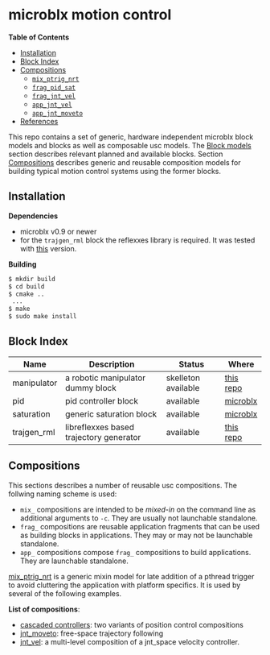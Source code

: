 # microblx motion control

<!-- markdown-toc start - Don't edit this section. Run M-x markdown-toc-refresh-toc -->
**Table of Contents**

- [Installation](#installation)
- [Block Index](#block-index)
- [Compositions](#compositions)
    - [`mix_ptrig_nrt`](#mix_ptrig_nrt)
    - [`frag_pid_sat`](#frag_pid_sat)
    - [`frag_jnt_vel`](#frag_jnt_vel)
    - [`app_jnt_vel`](#app_jnt_vel)
    - [`app_jnt_moveto`](#app_jnt_moveto)
- [References](#references)

<!-- markdown-toc end -->

This repo contains a set of generic, hardware independent microblx
block models and blocks as well as composable usc models. The [Block
models](#block-models) section describes relevant planned and
available blocks. Section [Compositions](#compositions) describes
generic and reusable composition models for building typical motion
control systems using the former blocks.

## Installation

**Dependencies**

- microblx v0.9 or newer
- for the `trajgen_rml` block the reflexxes library is required. It
  was tested with [this](https://github.com/kschwan/RMLTypeII)
  version.

**Building**

```bash
$ mkdir build
$ cd build
$ cmake ..
 ...
$ make
$ sudo make install
```

## Block Index

| Name        | Description                             | Status              | Where                                                                                           |
|-------------|-----------------------------------------|---------------------|-------------------------------------------------------------------------------------------------|
| manipulator | a robotic manipulator dummy block       | skelleton available | [this repo](src/manipulator/manipulator.md)                                                     |
| pid         | pid controller block                    | available           | [microblx](https://microblx.readthedocs.io/en/latest/block_index.html#module-pid)               |
| saturation  | generic saturation block                | available           | [microblx](https://microblx.readthedocs.io/en/latest/block_index.html#module-saturation-double) |
| trajgen_rml | libreflexxes based trajectory generator | available           | [this repo](src/trajgen_rml/trajgen_rml.md)                                                     |


## Compositions

This sections describes a number of reusable usc compositions. The
follwing naming scheme is used:

- `mix_` compositions are intended to be *mixed-in* on the command
  line as additional arguments to `-c`. They are usually not
  launchable standalone.
- `frag_` compositions are reusable application fragments that can be
  used as building blocks in applications. They may or may not be
  launchable standalone.
- `app_` compositions compose `frag_` compositions to build
  applications. They are launchable standalone.

[mix_ptrig_nrt](usc/mix_ptrig_nrt.usc) is a generic mixin model for
late addition of a pthread trigger to avoid cluttering the application
with platform specifics. It is used by several of the following
examples.


**List of compositions**:

- [cascaded controllers](usc/cascaded-ctrl/README.md): two variants of
  position control compositions
- [jnt_moveto](usc/jnt_moveto/README.md): free-space trajectory following
- [jnt_vel](usc/jnt_vel/README.md): a multi-level composition of a
  jnt_space velocity controller.

